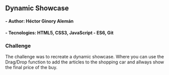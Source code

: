 ## Dynamic Showcase

#### - **Author**: Héctor Ginory Alemán
#### - **Tecnologies**: HTML5, CSS3, JavaScript - ES6, Git

### **Challenge**

The challenge was to recreate a dynamic showcase. Where you can use the Drag/Drop function to add the articles to the shopping car and allways show the final price of the buy.

